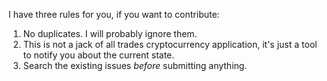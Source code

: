 I have three rules for you, if you want to contribute:

1. No duplicates. I will probably ignore them.
2. This is not a jack of all trades cryptocurrency application, it's just a tool to notify you about the current state.
3. Search the existing issues *before* submitting anything.